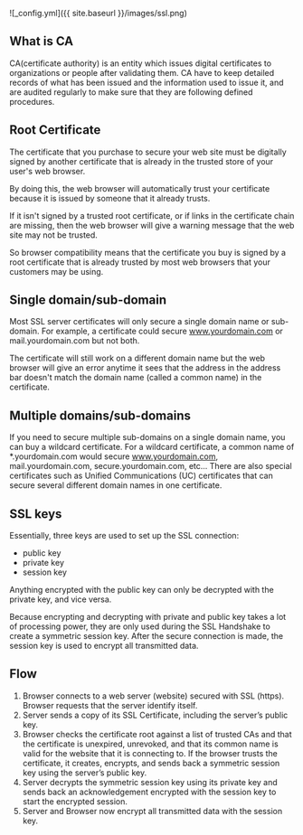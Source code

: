 ![_config.yml]({{ site.baseurl }}/images/ssl.png)

## What is CA
CA(certificate authority) is an entity which issues digital certificates to organizations or people after validating them. CA have to keep detailed records of what has been issued and the information used to issue it, and are audited regularly to make sure that they are following defined procedures.

## Root Certificate
The certificate that you purchase to secure your web site must be digitally signed by another certificate that is already in the trusted store of your user's web browser. 

By doing this, the web browser will automatically trust your certificate because it is issued by someone that it already trusts. 

If it isn't signed by a trusted root certificate, or if links in the certificate chain are missing, then the web browser will give a warning message that the web site may not be trusted.

So browser compatibility means that the certificate you buy is signed by a root certificate that is already trusted by most web browsers that your customers may be using. 

## Single domain/sub-domain
Most SSL server certificates will only secure a single domain name or sub-domain. 
For example, a certificate could secure www.yourdomain.com or mail.yourdomain.com but not both. 

The certificate will still work on a different domain name but the web browser will give an error anytime it sees that the address in the address bar doesn't match the domain name (called a common name) in the certificate. 

## Multiple domains/sub-domains
If you need to secure multiple sub-domains on a single domain name, you can buy a wildcard certificate. 
For a wildcard certificate, a common name of *.yourdomain.com would secure www.yourdomain.com, mail.yourdomain.com, secure.yourdomain.com, etc... 
There are also special certificates such as Unified Communications (UC) certificates that can secure several different domain names in one certificate.

## SSL keys
Essentially, three keys are used to set up the SSL connection: 
- public key 
- private key 
- session key

Anything encrypted with the public key can only be decrypted with the private key, and vice versa.

Because encrypting and decrypting with private and public key takes a lot of processing power, 
they are only used during the SSL Handshake to create a symmetric session key. 
After the secure connection is made, the session key is used to encrypt all transmitted data.

## Flow
1. Browser connects to a web server (website) secured with SSL (https). Browser requests that the server identify itself.
2. Server sends a copy of its SSL Certificate, including the server’s public key.
3. Browser checks the certificate root against a list of trusted CAs and that the certificate is unexpired, unrevoked, 
   and  that its common name is valid for the website that it is connecting to. 
   If the browser trusts the certificate, it creates, encrypts, 
   and sends back a symmetric session key using the server’s  public key.
4. Server decrypts the symmetric session key using its private key and 
   sends back an acknowledgement encrypted with the session key to start the encrypted session.
5. Server and Browser now encrypt all transmitted data with the session key.
